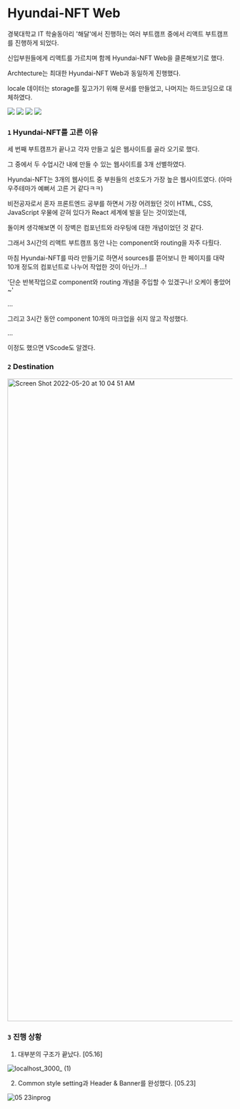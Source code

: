 # Hyundai-NFT Web

경북대학교 IT 학술동아리 '해달'에서 진행하는 여러 부트캠프 중에서 리액트 부트캠프를 진행하게 되었다.

신입부원들에게 리액트를 가르치며 함께 Hyundai-NFT Web을 클론해보기로 했다.

Archtecture는 최대한 Hyundai-NFT Web과 동일하게 진행했다.

locale 데이터는 storage를 짚고가기 위해 문서를 만들었고, 나머지는 하드코딩으로 대체하였다.


<img src="https://img.shields.io/badge/HTML5-E34F26?style=flat-square&logo=HTML5&logoColor=white"/> <img src="https://img.shields.io/badge/Sass-CC6699?style=flat-square&logo=Sass&logoColor=white"/> <img src="https://img.shields.io/badge/JavaScript-F7DF1E?style=flat-square&logo=JavaScript&logoColor=white"/> <img src="https://img.shields.io/badge/React-61DAFB?style=flat-square&logo=React&logoColor=white"/>

### `1` Hyundai-NFT를 고른 이유

세 번째 부트캠프가 끝나고 각자 만들고 싶은 웹사이트를 골라 오기로 했다.

그 중에서 두 수업시간 내에 만들 수 있는 웹사이트를 3개 선별하였다.

Hyundai-NFT는 3개의 웹사이트 중 부원들의 선호도가 가장 높은 웹사이트였다. (아마 우주테마가 예뻐서 고른 거 같다ㅋㅋ)

비전공자로서 혼자 프론트엔드 공부를 하면서 가장 어려웠던 것이 HTML, CSS, JavaScript 우물에 갇혀 있다가 React 세계에 발을 딛는 것이었는데,

돌이켜 생각해보면 이 장벽은 컴포넌트와 라우팅에 대한 개념이었던 것 같다.

그래서 3시간의 리액트 부트캠프 동안 나는 component와 routing을 자주 다뤘다.

마침 Hyundai-NFT를 따라 만들기로 하면서 sources를 뜯어보니 한 페이지를 대략 10개 정도의 컴포넌트로 나누어 작업한 것이 아닌가...!

'단순 반복작업으로 component와 routing 개념을 주입할 수 있겠구나! 오케이 좋았어~'

...

그리고 3시간 동안 component 10개의 마크업을 쉬지 않고 작성했다.

...

이정도 했으면 VScode도 알겠다.

### `2` Destination
<img width="1440" alt="Screen Shot 2022-05-20 at 10 04 51 AM" src="https://user-images.githubusercontent.com/88179771/169428224-7448063d-383b-41c5-891a-356f2cbbb3cc.png">


### `3` 진행 상황

1. 대부분의 구조가 끝났다. [05.16]

![localhost_3000_ (1)](https://user-images.githubusercontent.com/88179771/169426927-9e8530ff-a89c-402c-b83b-2e4efceeb207.png)

2. Common style setting과 Header & Banner를 완성했다. [05.23]

![05 23inprog](https://user-images.githubusercontent.com/88179771/171115802-4cffb582-9045-4e6f-98e5-fcfd478e1257.png)
